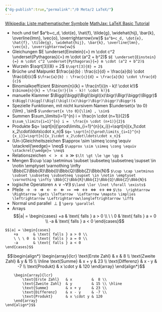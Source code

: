 ```yaml
---
{"dg-publish":true,"permalink":"/0 Meta/2 LaTeX/"}
---
```


[Wikipedia: Liste mathematischer Symbole](https://de.wikipedia.org/wiki/Liste_mathematischer_Symbole)
[MathJax: LaTeX Basic Tutorial](https://www.mathelounge.de/509545/mathjax-latex-basic-tutorial-und-referenz-deutsch)

- hoch und tief
  $a^b+c_d, \dot{e}, \hat{f}, \tilde{g}, \widehat{hij}, \bar{k}, \overline{lmn}, \vec{o}, \overrightarrow{vw}$
  ```$a^b+c_d, \dot{e}, \hat{f}, \tilde{g}, \widehat{hij}, \bar{k}, \overline{lmn}, \vec{o}, \overrightarrow{vw}$```
- Gleichungen 
  $E \underset{Einstein}{=} m \cdot c^2 \underset{Pythagoras}{=} m \cdot (a^2 + b^2)$
    ```$E \underset{Einstein}{=} m \cdot c^2 \underset{Pythagoras}{=} m \cdot (a^2 + b^2)$```
- Wurzeln
  $\sqrt[3]{8} = 2$
  ```$\sqrt[3]{8} = 2$```
- Brüche und Malpunkt
  $\frac{a}{b} : \frac{c}{d} = \frac{a}{b} \cdot \frac{d}{c}$
```$\frac{a}{b} : \frac{c}{d} = \frac{a}{b} \cdot \frac{d}{c}$```
- Binomialkoeffizient
  $\binom{n}{k} = \frac{n!}{(n - k)! \cdot k!}$
```  $\binom{n}{k} = \frac{n!}{(n - k)! \cdot k!}$```
- manuelle Klammer
  $\Biggl(\biggl(\Bigl(\bigl((x)\bigr)\Bigr)\biggr)\Biggr)$
```$\Biggl(\biggl(\Bigl(\bigl((x)\bigr)\Bigr)\biggr)\Biggr)$```
- Spezielle Funktionen, mit nicht kursivem Namen
  $\underset{x \to 0}{\lim} , \sin$
```$\underset{x \to 0}{\lim} , \sin$```
- Summen
 $\sum_\limits{i=1}^{n} i =  \frac{n \cdot (n+1)}{2}$
 ```$\sum_\limits{i=1}^{n} i =  \frac{n \cdot (n+1)}{2}$```
- Produkte
  $q= \sqrt[n]{\prod\limits_{i=1}^{n}{x_i}}=\sqrt[n]{x_1\cdot x_2\cdot\ldots\cdot x_n}$
```$q= \sqrt[n]{\prod\limits_{i=1}^{n}{x_i}}=\sqrt[n]{x_1\cdot x_2\cdot\ldots\cdot x_n}$```
- (Un-)Gleichheitszeichen
  $\approx \sim \simeq \cong \equiv \stackrel{\wedge}= \neq$
```$\approx \sim \simeq \cong \equiv \stackrel{\wedge}= \neq$```
- Relationszeichen
  $\lt \gt \le \ge \gg$
```$\lt \gt \le \ge \gg $```
- Mengen
  $\cup \cap \setminus \subset \subseteq \subsetneq \supset \in \notin \emptyset \varnothing \infty \Bbb{C}\Bbb{R}\Bbb{I}\Bbb{Q}\Bbb{Z}\Bbb{N}$
```$\cup \cap \setminus \subset \subseteq \subsetneq \supset \in \notin \emptyset \varnothing \infty \Bbb{C}\Bbb{R}\Bbb{I}\Bbb{Q}\Bbb{Z}\Bbb{N}$```
- logische Operatoren
 $\land \lor \lnot \forall \exists$
```$\land \lor \lnot \forall \exists$```
- Pfeile
 $\to  \rightarrow \Rightarrow \gets \leftarrow  \Leftarrow \mapsto \implies \leftrightarrow \Leftrightarrow \longleftrightarrow \iff$
```$\to  \rightarrow \Rightarrow \gets \leftarrow  \Leftarrow \mapsto \implies \leftrightarrow \Leftrightarrow\longleftrightarrow \iff$```
- Normal und parallel
$\perp \parallel$
```\perp \parallel```
- Arrays
$$|a| = \begin{cases}
    +a     & \text{ falls } a > 0 \\
    \ \ 0  & \text{ falls } a = 0 \\
    -a     & \text{ falls } a < 0
\end{cases}$$
```
$$|a| = \begin{cases}
    +a       & \text{ falls } a > 0 \\
    \ \ \ 0  & \text{ falls } a = 0 \\
    -a       & \text{ falls } a < 0
\end{cases}$$
```
$$\begin{align*}
    \begin{array}{lcr}
        \text{Erste Zahl}   & x         &  8 \\
        \text{Zweite Zahl}  & y         & 15 \\ \hline
        \text{Summe}        & x + y     & 23 \\
        \text{Differenz}    & x - y     & -7 \\
        \text{Produkt}      & x \cdot y & 120
    \end{array}
\end{align*}$$
```$$\begin{align*}
    \begin{array}{lcr}
        \text{Erste Zahl}   & x         &  8 \\
        \text{Zweite Zahl}  & y         & 15 \\ \hline
        \text{Summe}        & x + y     & 23 \\
        \text{Differenz}    & x - y     & -7 \\
        \text{Produkt}      & x \cdot y & 120
    \end{array}
\end{align*}$$
```
